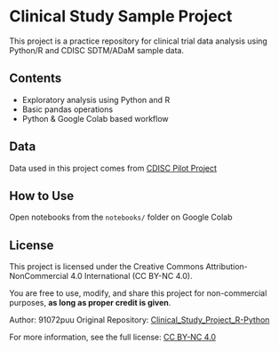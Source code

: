 # Clinical Study Sample Project
This project is a practice repository for clinical trial data analysis using Python/R and CDISC SDTM/ADaM sample data.

## Contents
- Exploratory analysis using Python and R
- Basic pandas operations
- Python & Google Colab based workflow

## Data
Data used in this project comes from [CDISC Pilot Project](https://github.com/cdisc-org/sdtm-adam-pilot-project/)

## How to Use
Open notebooks from the `notebooks/` folder on Google Colab

## License

This project is licensed under the Creative Commons Attribution-NonCommercial 4.0 International (CC BY-NC 4.0).

You are free to use, modify, and share this project for non-commercial purposes, **as long as proper credit is given**.

Author: 91072puu 
Original Repository: [Clinical_Study_Project_R-Python](https://github.com/91072puu/Clinical_Study_Project_R-Python)

For more information, see the full license: [CC BY-NC 4.0](https://creativecommons.org/licenses/by-nc/4.0/)
